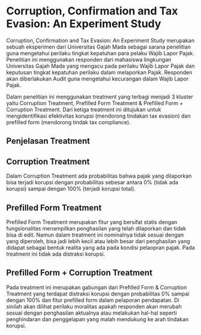 # Corruption, Confirmation and Tax Evasion: An Experiment Study

Corruption, Confirmation and Tax Evasion: An Experiment Study merupakan sebuah eksperimen dari Universitas Gajah Mada sebagai sarana penelitian guna mengetahui perilaku tingkat kepatuhan para pelaku Wajib Lapor Pajak. Penelitian ini menggunakan responden dari mahasiswa lingkungan Universitas Gajah Mada yang mengacu pada perilaku Wajib Lapor Pajak dan keputusan tingkat kepatuhan perilaku dalam melaporkan Pajak. Responden akan diberlakukan Audit guna mengetahui kecurangan dalam Wajib Lapor Pajak.

Dalam penelitian ini menggunakan treatment yang terbagi menjadi 3 kluster yaitu Corruption Treatment, Prefilled Form Treatment & Prefilled Form + Corruption Treatment. Dari ketiga treatment ini ditujukan untuk mengidentifikasi efektivitas korupsi (mendorong tindakan tax evasion) dan prefilled form (mendorong tindak tax compliance).

## Penjelasan Treatment

## Corruption Treatment
Dalam Corruption Treatment ada probabilitas bahwa pajak yang dilaporkan bisa terjadi korupsi dengan probabilitas sebesar antara 0% (tidak ada korupsi) sampai dengan 100% (terjadi korupsi total).

## Prefilled Form Treatment
Prefilled Form Treatment merupakan fitur yang bersifat statis dengan fungsionalitas menampilkan penghasilan yang telah dilaporkan dan tidak bisa di edit. Namun dalam treatment ini nominalnya tidak sesuai dengan yang diperoleh, bisa jadi lebih kecil atau lebih besar dari penghasilan yang didapat sebagai bentuk realita yang ada pada kondisi pelaopran pajak. Pada treatment ini tidak ada distraksi korupsi.

## Prefilled Form + Corruption Treatment
Pada treatment ini merupakan gabungan dari Prefilled Form & Corruption Treatment yang terdapat distraksi korupsi dengan probabilitas 0% sampai dengan 100% dan fitur prefilled form dalam pelaporan pendapatan. Di sinilah akan dilihat perilaku moralitas apakah responden akan merubah sesuai dengan penghasilan aktualnya atau melakukan hal-hal seperti penghindaran dan penggelapan yang malah mendukung ke arah tindakan korupsi.
